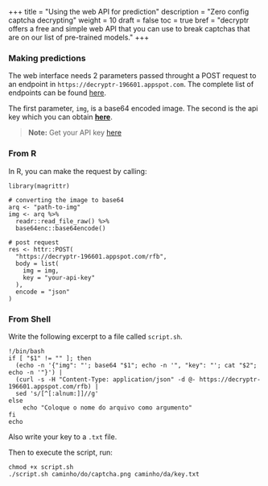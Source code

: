 +++
title = "Using the web API for prediction"
description = "Zero config captcha decrypting"
weight = 10
draft = false
toc = true
bref = "decryptr offers a free and simple web API that you can use to break captchas that are on our list of pre-trained models."
+++

### Making predictions

The web interface needs 2 parameters passed throught a POST request to an endpoint in `https://decryptr-196601.appspot.com`.
The complete list of endpoints can be found [here](/docs/list-models/).

The first parameter, `img`, is a base64 encoded image. The second is the api key which you can obtain [**here**](/get-key).

> **Note:** Get your API key [here](/get-key)

### From R

In R, you can make the request by calling:

```
library(magrittr)

# converting the image to base64
arq <- "path-to-img"
img <- arq %>%
  readr::read_file_raw() %>%
  base64enc::base64encode()

# post request
res <- httr::POST(
  "https://decryptr-196601.appspot.com/rfb",
  body = list(
    img = img,
    key = "your-api-key"
  ),
  encode = "json"
)
```

### From Shell

Write the following excerpt to a file called `script.sh`.

```
!/bin/bash
if [ "$1" != "" ]; then
  (echo -n '{"img": "'; base64 "$1"; echo -n '", "key": "'; cat "$2"; echo -n '"}') |
  (curl -s -H "Content-Type: application/json" -d @- https://decryptr-196601.appspot.com/rfb) |
  sed 's/[^[:alnum:]]//g'
else
    echo "Coloque o nome do arquivo como argumento"
fi
echo
```

Also write your key to a `.txt` file.

Then to execute the script, run:

```
chmod +x script.sh
./script.sh caminho/do/captcha.png caminho/da/key.txt
```
